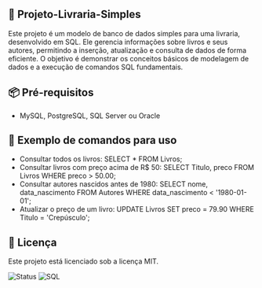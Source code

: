 ## 📖 Projeto-Livraria-Simples
Este projeto é um modelo de banco de dados simples para uma livraria, desenvolvido em SQL. Ele gerencia informações sobre livros e seus autores, permitindo a inserção, atualização e consulta de dados de forma eficiente. O objetivo é demonstrar os conceitos básicos de modelagem de dados e a execução de comandos SQL fundamentais.
## 📦 Pré-requisitos
  - MySQL, PostgreSQL, SQL Server ou Oracle
## 🚀 Exemplo de comandos para uso
  - Consultar todos os livros: SELECT * FROM Livros;
  - Consultar livros com preço acima de R$ 50: SELECT Titulo, preco FROM Livros WHERE preco > 50.00;
  - Consultar autores nascidos antes de 1980: SELECT nome, data_nascimento FROM Autores WHERE data_nascimento < '1980-01-01';
  - Atualizar o preço de um livro: UPDATE Livros SET preco = 79.90 WHERE Titulo = 'Crepúsculo';
## 📜 Licença
Este projeto está licenciado sob a licença MIT.


![Status](https://img.shields.io/badge/status-completo-brightgreen)
![SQL](https://img.shields.io/badge/Linguagem-SQL-blue)
